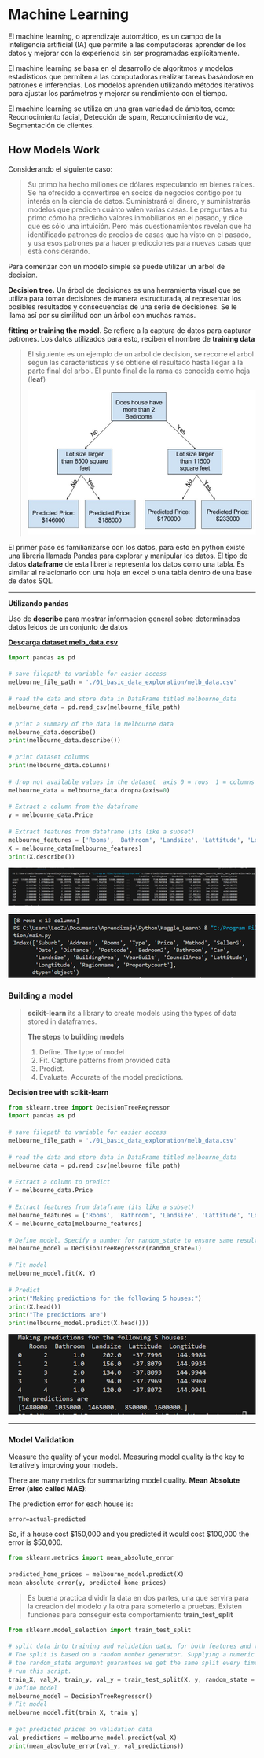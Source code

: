 # Machine Learning

El machine learning, o aprendizaje automático, es un campo de la inteligencia artificial (IA) que permite a las computadoras aprender de los datos y mejorar con la experiencia sin ser programadas explícitamente. 

El machine learning se basa en el desarrollo de algoritmos y modelos estadísticos que permiten a las computadoras realizar tareas basándose en patrones e inferencias. Los modelos aprenden utilizando métodos iterativos para ajustar los parámetros y mejorar su rendimiento con el tiempo. 

El machine learning se utiliza en una gran variedad de ámbitos, como: Reconocimiento facial, Detección de spam, Reconocimiento de voz, Segmentación de clientes. 


## How Models Work

Considerando el siguiente caso:

> Su primo ha hecho millones de dólares especulando en bienes raíces. Se ha ofrecido a convertirse en socios de negocios contigo por tu interés en la ciencia de datos. Suministrará el dinero, y suministrarás modelos que predicen cuánto valen varias casas. Le preguntas a tu primo cómo ha predicho valores inmobiliarios en el pasado, y dice que es sólo una intuición. Pero más cuestionamientos revelan que ha identificado patrones de precios de casas que ha visto en el pasado, y usa esos patrones para hacer predicciones para nuevas casas que está considerando.

Para comenzar con un modelo simple se puede utilizar un arbol de decision.


**Decision tree.** Un árbol de decisiones es una herramienta visual que se utiliza para tomar decisiones de manera estructurada, al representar los posibles resultados y consecuencias de una serie de decisiones. Se le llama así por su similitud con un árbol con muchas ramas.

**fitting or training the model**. Se refiere a la captura de datos para capturar patrones. Los datos utilizados para esto, reciben el nombre de **training data**

> El siguiente es un ejemplo de un arbol de decision, se recorre el arbol segun las caracteristicas y se obtiene el resultado hasta llegar a la parte final del arbol. El punto final de la rama es conocida como hoja (**leaf**)
> 
> ![](./img/ML_decisiontree1.jpg)

El primer paso es familiarizarse con los datos, para esto en python existe una libreria llamada Pandas para explorar y manipular los datos. El tipo de datos **dataframe** de esta libreria representa los datos como una tabla. Es similar al relacionarlo con una hoja en excel o una tabla dentro de una base de datos SQL. 

---

**Utilizando pandas**

Uso de **describe** para mostrar informacion general sobre determinados datos leidos de un conjunto de datos 

[**Descarga dataset melb_data.csv**](./kaggle/01_basic_data_exploration/melb_data.csv)

```py
import pandas as pd 

# save filepath to variable for easier access
melbourne_file_path = './01_basic_data_exploration/melb_data.csv'

# read the data and store data in DataFrame titled melbourne_data
melbourne_data = pd.read_csv(melbourne_file_path) 

# print a summary of the data in Melbourne data
melbourne_data.describe()
print(melbourne_data.describe())

# print dataset columns
print(melbourne_data.columns)

# drop not available values in the dataset  axis 0 = rows  1 = columns
melbourne_data = melbourne_data.dropna(axis=0)

# Extract a column from the dataframe
y = melbourne_data.Price

# Extract features from dataframe (its like a subset)
melbourne_features = ['Rooms', 'Bathroom', 'Landsize', 'Lattitude', 'Longtitude']
X = melbourne_data[melbourne_features]
print(X.describe())

```

![](./kaggle/01_basic_data_exploration/pd_describe.png)

![](./kaggle/01_basic_data_exploration/pd_columns.png)


### Building a model

> **scikit-learn** its a library to create models using the types of data stored in dataframes.
>
> **The steps to building models**
> 1. Define. The type of model
> 2. Fit. Capture patterns from provided data
> 3. Predict. 
> 4. Evaluate. Accurate of the model predictions.


**Decision tree with scikit-learn**

```py
from sklearn.tree import DecisionTreeRegressor
import pandas as pd 

# save filepath to variable for easier access
melbourne_file_path = './01_basic_data_exploration/melb_data.csv'

# read the data and store data in DataFrame titled melbourne_data
melbourne_data = pd.read_csv(melbourne_file_path) 

# Extract a column to predict
Y = melbourne_data.Price

# Extract features from dataframe (its like a subset)
melbourne_features = ['Rooms', 'Bathroom', 'Landsize', 'Lattitude', 'Longtitude']
X = melbourne_data[melbourne_features]

# Define model. Specify a number for random_state to ensure same results each run
melbourne_model = DecisionTreeRegressor(random_state=1)

# Fit model
melbourne_model.fit(X, Y)

# Predict
print("Making predictions for the following 5 houses:")
print(X.head())
print("The predictions are")
print(melbourne_model.predict(X.head()))
```

![](./kaggle/01_basic_data_exploration/modeling.png)

---

### Model Validation

Measure the quality of your model. Measuring model quality is the key to iteratively improving your models.

There are many metrics for summarizing model quality. **Mean Absolute Error (also called MAE)**:

The prediction error for each house is: 

```
error=actual−predicted
```

So, if a house cost $150,000 and you predicted it would cost $100,000 the error is $50,000.

```py
from sklearn.metrics import mean_absolute_error

predicted_home_prices = melbourne_model.predict(X)
mean_absolute_error(y, predicted_home_prices)
```

> Es buena practica dividir la data en dos partes, una que servira para la creacion del modelo y la otra para someterlo a pruebas. Existen funciones para conseguir este comportamiento **train_test_split**

```python
from sklearn.model_selection import train_test_split

# split data into training and validation data, for both features and target
# The split is based on a random number generator. Supplying a numeric value to
# the random_state argument guarantees we get the same split every time we
# run this script.
train_X, val_X, train_y, val_y = train_test_split(X, y, random_state = 0)
# Define model
melbourne_model = DecisionTreeRegressor()
# Fit model
melbourne_model.fit(train_X, train_y)

# get predicted prices on validation data
val_predictions = melbourne_model.predict(val_X)
print(mean_absolute_error(val_y, val_predictions))
```
